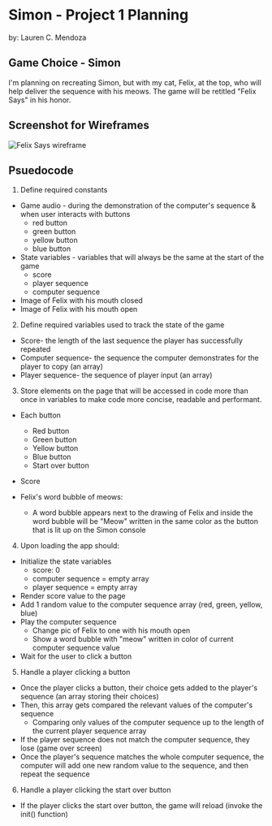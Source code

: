 # Simon - Project 1 Planning
by: Lauren C. Mendoza
## Game Choice - Simon

I'm planning on recreating Simon, but with my cat, Felix, at the top, who will help deliver the sequence with his meows. The game will be retitled "Felix Says" in his honor. 

## Screenshot for Wireframes
![Felix Says wireframe](https://github.com/laurencmendoza/felix-says-project-demo/assets/137251999/887e604b-8dda-411d-86cf-ccfbcc02a1dc)
## Psuedocode

1.  Define required constants

- Game audio - during the demonstration of the computer's sequence & when user interacts with buttons
   - red button
   - green button
   - yellow button
   - blue button
- State variables - variables that will always be the same at the start of the game
   - score
   - player sequence
   - computer sequence
- Image of Felix with his mouth closed
- Image of Felix with his mouth open

2.  Define required variables used to track the state of the game

- Score- the length of the last sequence the player has successfully repeated
- Computer sequence- the sequence the computer demonstrates for the player to copy (an array)
- Player sequence- the sequence of player input (an array)

3.  Store elements on the page that will be accessed in code more than once in variables to make code more concise, readable and performant.

- Each button
   - Red button
   - Green button
   - Yellow button
   - Blue button
   - Start over button

- Score

- Felix's word bubble of meows: 
   - A word bubble appears next to the drawing of Felix and inside the word bubble will be "Meow" written in the same color as the button that is lit up on the Simon console

4.  Upon loading the app should:

- Initialize the state variables
   - score: 0
   - computer sequence = empty array
   - player sequence = empty array
- Render score value to the page
- Add 1 random value to the computer sequence array (red, green, yellow, blue)
- Play the computer sequence
   - Change pic of Felix to one with his mouth open
   - Show a word bubble with "meow" written in color of current computer sequence value
- Wait for the user to click a button

5.  Handle a player clicking a button

- Once the player clicks a button, their choice gets added to the player's sequence (an array storing their choices)
- Then, this array gets compared the relevant values of the computer's sequence 
   - Comparing only values of the computer sequence up to the length of the current player sequence array
- If the player sequence does not match the computer sequence, they lose (game over screen)
- Once the player's sequence matches the whole computer sequence, the computer will add one new random value to the sequence, and then repeat the sequence

6.  Handle a player clicking the start over button

- If the player clicks the start over button, the game will reload (invoke the init() function)

<!-- Extra Information for Psuedo Code

1. What is the gameplay loop?
a. what does the user do to start the game?
b. how might the user interact with the game?
c. what will the player do (or not do) to lose the game?
d. how will the player restart the game?

   a & b: User starts by watching the computer sequence, then repeats the sequence by pressing the buttons. 
   
   c: Player will lose if they enter the wrong sequence. 

   d: Player will restart the game by clicking "Start Over" button. 

2. What data will you need to keep track of throughout your game?

   The computer sequence
   The player's inputted sequence
   The score (length of the last sequence correctly input by the player)

3. Which elements of the game will require event listeners?

   The buttons (red, green, yellow, blue)
   The 'Start Over' button

4. What is expected to happen after each interaction occurs? 

   a. When the player hits a button, that color is added to the player's sequence array. 

   b. Then, the player sequence array is compared to the computer sequence array, only looking at the values in the computer sequences array up to the length of current player sequence array

   c. If the arrays do not match, then the player gets a game over message

   f. If the player sequence array is equal to the total computer sequence array, then add one to the score, reset the player sequence array, and add a new randome value to the computer sequence array

-->

